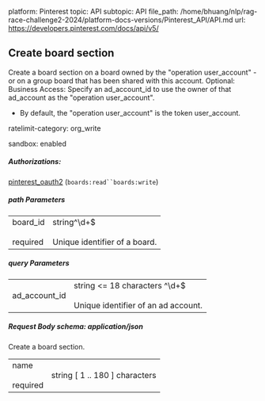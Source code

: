 platform: Pinterest
topic: API
subtopic: API
file_path: /home/bhuang/nlp/rag-race-challenge2-2024/platform-docs-versions/Pinterest_API/API.md
url: https://developers.pinterest.com/docs/api/v5/

## [](#operation/board_sections/create)Create board section

Create a board section on a board owned by the "operation user\_account" - or on a group board that has been shared with this account. Optional: Business Access: Specify an ad\_account\_id to use the owner of that ad\_account as the "operation user\_account".

* By default, the "operation user\_account" is the token user\_account.

ratelimit-category: org\_write

sandbox: enabled

##### Authorizations:

[pinterest\_oauth2](#section/Authentication/pinterest_oauth2) (`boards:read``boards:write`)

##### path Parameters

|     |     |
| --- | --- |
| board\_id<br><br>required | string^\\d+$<br><br>Unique identifier of a board. |

##### query Parameters

|     |     |
| --- | --- |
| ad\_account\_id | string <= 18 characters ^\\d+$<br><br>Unique identifier of an ad account. |

##### Request Body schema: application/json

Create a board section.

|     |     |
| --- | --- |
| name<br><br>required | string \[ 1 .. 180 \] characters |
